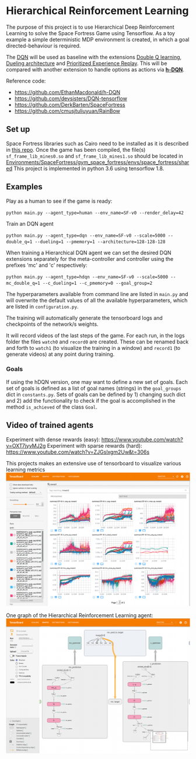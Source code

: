 # Hierarchical Reinforcement Learning
The purpose of this project is to use Hierarchical Deep Reinforcement Learning to solve the Space Fortress Game using Tensorflow. As a toy example a simple deterministic MDP environment is created, in which a goal directed-behaviour is required.

The [DQN](https://www.nature.com/articles/nature14236) will be used as baseline with the extensions [Double Q learning](https://arxiv.org/abs/1509.06461), [Dueling architecture](https://arxiv.org/abs/1511.06581) and [Prioritized Experience Replay](https://arxiv.org/abs/1511.05952). This will be compared with another extension to handle options as actions via [**h-DQN**](https://arxiv.org/abs/1604.06057).

Reference code:
 - https://github.com/EthanMacdonald/h-DQN
 - https://github.com/devsisters/DQN-tensorflow
 - https://github.com/DerkBarten/SpaceFortress
 - https://github.com/cmusjtuliuyuan/RainBow
## Set up
Space Fortress libraries such as Cairo need to be installed as it is described in [this repo](https://github.com/DerkBarten/SpaceFortress).
Once the game has been compiled, the file(s) `sf_frame_lib_mines0.so` and `sf_frame_lib_mines1.so` should be located in [Environments/SpaceFortress/gym_space_fortress/envs/space_fortress/shared](Environments/SpaceFortress/gym_space_fortress/envs/space_fortress/shared)
This project is implemented in python 3.6 using tensorflow 1.8.

## Examples

Play as a human to see if the game is ready:

`python main.py --agent_type=human --env_name=SF-v0 --render_delay=42`

Train an DQN agent

`python main.py --agent_type=dqn --env_name=SF-v0 --scale=5000 --double_q=1 --dueling=1 --pmemory=1 --architecture=128-128-128`

When training a Hierarchical DQN agent we can set the desired DQN extensions separately for the meta-controller and controller using the prefixes 'mc' and 'c' respectively:

`python main.py --agent_type=hdqn --env_name=SF-v0 --scale=5000 --mc_double_q=1 --c_dueling=1 --c_pmemory=0 --goal_group=2`

The hyperparameters available from command line are listed in `main.py` and will overwrite the default values of all the available hyperparameters, which are listed in `configuration.py`.

The training will automatically generate the tensorboard logs and checkpoints of the network/s weights.

It will record videos of the last steps of the game. For each run, in the logs folder the files `watch0` and `record0` are created. These can be renamed back and forth to `watch1` (to visualize the training in a window) and `record1` (to generate videos) at any point during training.

### Goals
If using the hDQN version, one may want to define a new set of goals. Each set of goals is defined as a list of goal names (strings) in the `goal_groups` dict in `constants.py`. Sets of goals can be defined by 1) changing such dict and 2)  add the functionality to check if the goal is accomplished in the method `is_achieved` of the class `Goal`.

## Video of trained agents

Experiment with dense rewards (easy): https://www.youtube.com/watch?v=OXT7jyvMJ2g
Experiment with sparse rewards (hard): https://www.youtube.com/watch?v=ZJGslxgm2Uw&t=306s


This projects makes an extensive use of tensorboard to visualize various learning metrics
![alt text](Others/tensorboard_rewards.png "Tensorboard rewards")

One graph of the Hierarchical Reinforcement Learning agent:
![alt text](Others/tensorboard_graph.png "Tensorboard graph")


